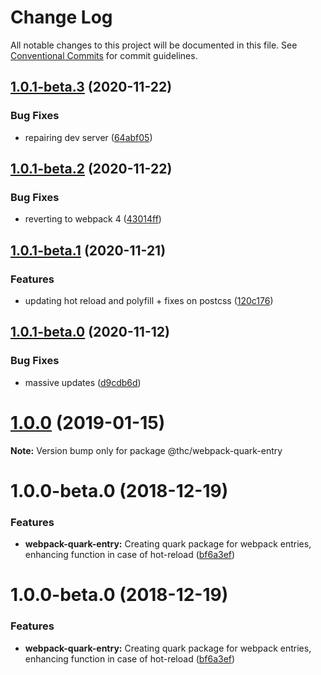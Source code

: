 # Change Log

All notable changes to this project will be documented in this file.
See [Conventional Commits](https://conventionalcommits.org) for commit guidelines.

## [1.0.1-beta.3](https://github.com/thc-tools/webpack-laboratory/compare/@thc/webpack-quark-entry@1.0.1-beta.2...@thc/webpack-quark-entry@1.0.1-beta.3) (2020-11-22)


### Bug Fixes

* repairing dev server ([64abf05](https://github.com/thc-tools/webpack-laboratory/commit/64abf05131ff7b5a7f01d42677b81d292f8da5a1))





## [1.0.1-beta.2](https://github.com/thc-tools/webpack-laboratory/compare/@thc/webpack-quark-entry@1.0.1-beta.1...@thc/webpack-quark-entry@1.0.1-beta.2) (2020-11-22)


### Bug Fixes

* reverting to webpack 4 ([43014ff](https://github.com/thc-tools/webpack-laboratory/commit/43014ff414974067a60abf7733fff2444f244dc5))





## [1.0.1-beta.1](https://github.com/thc-tools/webpack-laboratory/compare/@thc/webpack-quark-entry@1.0.1-beta.0...@thc/webpack-quark-entry@1.0.1-beta.1) (2020-11-21)


### Features

* updating hot reload and polyfill + fixes on postcss ([120c176](https://github.com/thc-tools/webpack-laboratory/commit/120c176d03d09cf49c78b224735411c85d1b0560))





## [1.0.1-beta.0](https://github.com/thc-tools/webpack-laboratory/compare/@thc/webpack-quark-entry@1.0.0...@thc/webpack-quark-entry@1.0.1-beta.0) (2020-11-12)


### Bug Fixes

* massive updates ([d9cdb6d](https://github.com/thc-tools/webpack-laboratory/commit/d9cdb6de2947dca6e215f3d5150b44176117fdeb))





# [1.0.0](https://github.com/thc-tools/webpack-laboratory/compare/@thc/webpack-quark-entry@1.0.0-beta.0...@thc/webpack-quark-entry@1.0.0) (2019-01-15)

**Note:** Version bump only for package @thc/webpack-quark-entry






# 1.0.0-beta.0 (2018-12-19)


### Features

* **webpack-quark-entry:** Creating quark package for webpack entries, enhancing function in case of hot-reload ([bf6a3ef](https://github.com/thc-tools/webpack-laboratory/commit/bf6a3ef))





# 1.0.0-beta.0 (2018-12-19)


### Features

* **webpack-quark-entry:** Creating quark package for webpack entries, enhancing function in case of hot-reload ([bf6a3ef](https://github.com/thc-tools/webpack-laboratory/commit/bf6a3ef))
